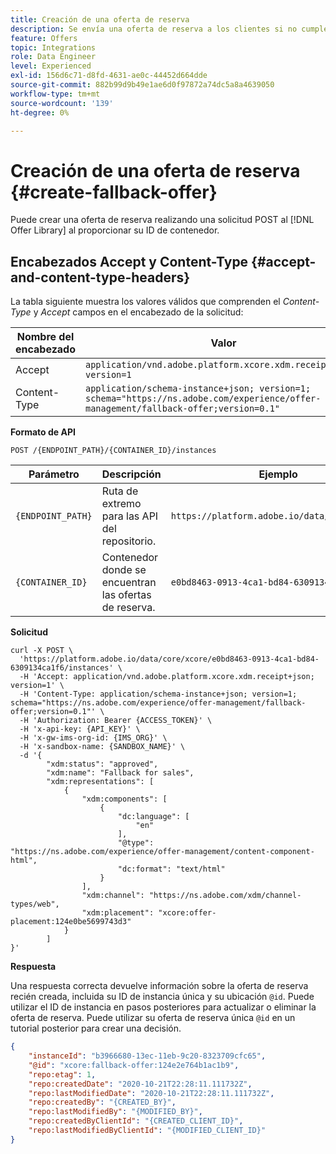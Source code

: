 ```yaml
---
title: Creación de una oferta de reserva
description: Se envía una oferta de reserva a los clientes si no cumplen los requisitos para otras ofertas
feature: Offers
topic: Integrations
role: Data Engineer
level: Experienced
exl-id: 156d6c71-d8fd-4631-ae0c-44452d664dde
source-git-commit: 882b99d9b49e1ae6d0f97872a74dc5a8a4639050
workflow-type: tm+mt
source-wordcount: '139'
ht-degree: 0%

---
```


# Creación de una oferta de reserva {#create-fallback-offer}

Puede crear una oferta de reserva realizando una solicitud POST al [!DNL Offer Library] al proporcionar su ID de contenedor.

## Encabezados Accept y Content-Type {#accept-and-content-type-headers}

La tabla siguiente muestra los valores válidos que comprenden el *Content-Type* y *Accept* campos en el encabezado de la solicitud:

| Nombre del encabezado | Valor |
| ----------- | ----- |
| Accept | `application/vnd.adobe.platform.xcore.xdm.receipt+json; version=1` |
| Content-Type | `application/schema-instance+json; version=1;  schema="https://ns.adobe.com/experience/offer-management/fallback-offer;version=0.1"` |

**Formato de API**

```http
POST /{ENDPOINT_PATH}/{CONTAINER_ID}/instances
```

| Parámetro | Descripción | Ejemplo |
| --------- | ----------- | ------- |
| `{ENDPOINT_PATH}` | Ruta de extremo para las API del repositorio. | `https://platform.adobe.io/data/core/xcore/` |
| `{CONTAINER_ID}` | Contenedor donde se encuentran las ofertas de reserva. | `e0bd8463-0913-4ca1-bd84-6309134ca1f6` |

**Solicitud**

```shell
curl -X POST \
  'https://platform.adobe.io/data/core/xcore/e0bd8463-0913-4ca1-bd84-6309134ca1f6/instances' \
  -H 'Accept: application/vnd.adobe.platform.xcore.xdm.receipt+json; version=1' \
  -H 'Content-Type: application/schema-instance+json; version=1;  schema="https://ns.adobe.com/experience/offer-management/fallback-offer;version=0.1"' \
  -H 'Authorization: Bearer {ACCESS_TOKEN}' \
  -H 'x-api-key: {API_KEY}' \
  -H 'x-gw-ims-org-id: {IMS_ORG}' \
  -H 'x-sandbox-name: {SANDBOX_NAME}' \
  -d '{
        "xdm:status": "approved",
        "xdm:name": "Fallback for sales",
        "xdm:representations": [
            {
                "xdm:components": [
                    {
                        "dc:language": [
                            "en"
                        ],
                        "@type": "https://ns.adobe.com/experience/offer-management/content-component-html",
                        "dc:format": "text/html"
                    }
                ],
                "xdm:channel": "https://ns.adobe.com/xdm/channel-types/web",
                "xdm:placement": "xcore:offer-placement:124e0be5699743d3"
            }
        ]
}'
```

**Respuesta**

Una respuesta correcta devuelve información sobre la oferta de reserva recién creada, incluida su ID de instancia única y su ubicación `@id`. Puede utilizar el ID de instancia en pasos posteriores para actualizar o eliminar la oferta de reserva. Puede utilizar su oferta de reserva única `@id` en un tutorial posterior para crear una decisión.


```json
{
    "instanceId": "b3966680-13ec-11eb-9c20-8323709cfc65",
    "@id": "xcore:fallback-offer:124e2e764b1ac1b9",
    "repo:etag": 1,
    "repo:createdDate": "2020-10-21T22:28:11.111732Z",
    "repo:lastModifiedDate": "2020-10-21T22:28:11.111732Z",
    "repo:createdBy": "{CREATED_BY}",
    "repo:lastModifiedBy": "{MODIFIED_BY}",
    "repo:createdByClientId": "{CREATED_CLIENT_ID}",
    "repo:lastModifiedByClientId": "{MODIFIED_CLIENT_ID}"
}
```
